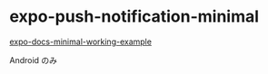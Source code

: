 # expo-push-notification-minimal

[expo-docs-minimal-working-example](https://docs.expo.dev/push-notifications/push-notifications-setup/#add-a-minimal-working-example)

Android のみ
